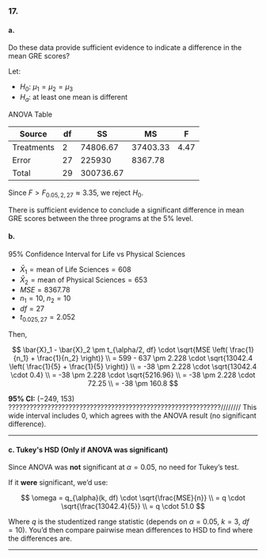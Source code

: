 ### 17.

#### a. 

Do these data provide sufficient evidence to indicate a difference in the mean GRE scores?

Let:

- $H_0$: $\mu_1 = \mu_2 = \mu_3$  
- $H_a$: at least one mean is different

ANOVA Table

| Source      | df  | SS         | MS         | F     |
|-------------|-----|------------|------------|-------|
| Treatments  | 2   | 74806.67   | 37403.33   | 4.47  |
| Error       | 27  | 225930     | 8367.78    |       |
| Total       | 29  | 300736.67  |            |       |

Since $F > F_{0.05, 2, 27} \approx 3.35$, we reject $H_0$.  

There is sufficient evidence to conclude a significant difference in mean GRE scores between the three programs at the 5% level.

#### b. 

95% Confidence Interval for Life vs Physical Sciences

- $\bar{X}_1 = \text{mean of Life Sciences} = 608$
- $\bar{X}_2 = \text{mean of Physical Sciences} = 653$
- $MSE = 8367.78$
- $n_1 = 10$, $n_2 = 10$
- $df = 27$
- $t_{0.025, 27} = 2.052$

Then,

$$
\bar{X}_1 - \bar{X}_2 \pm t_{\alpha/2, df} \cdot \sqrt{MSE \left( \frac{1}{n_1} + \frac{1}{n_2} \right)} \\
= 599 - 637 \pm 2.228 \cdot \sqrt{13042.4 \left( \frac{1}{5} + \frac{1}{5} \right)} \\
= -38 \pm 2.228 \cdot \sqrt{13042.4 \cdot 0.4} \\
= -38 \pm 2.228 \cdot \sqrt{5216.96} \\
= -38 \pm 2.228 \cdot 72.25 \\
= -38 \pm 160.8
$$

**95% CI:** $(-249,\ 153)$
????????????????????????????????????????????????????????????////////
This wide interval includes 0, which agrees with the ANOVA result (no significant difference).

---

#### c. Tukey's HSD (Only if ANOVA was significant)

Since ANOVA was **not** significant at $\alpha = 0.05$, no need for Tukey’s test.

If it **were** significant, we’d use:

$$
\omega = q_{\alpha}(k, df) \cdot \sqrt{\frac{MSE}{n}} \\
= q \cdot \sqrt{\frac{13042.4}{5}} \\
= q \cdot 51.0
$$

Where $q$ is the studentized range statistic (depends on $\alpha = 0.05$, $k = 3$, $df = 10$). You’d then compare pairwise mean differences to HSD to find where the differences are.

---

